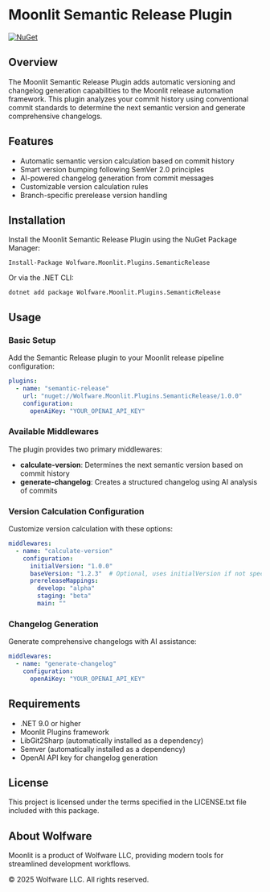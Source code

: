 # Moonlit Semantic Release Plugin

[![NuGet](https://img.shields.io/nuget/v/Wolfware.Moonlit.Plugins.SemanticRelease.svg)](https://www.nuget.org/packages/Wolfware.Moonlit.Plugins.SemanticRelease/)

## Overview

The Moonlit Semantic Release Plugin adds automatic versioning and changelog generation capabilities to the Moonlit release automation framework. This plugin analyzes your commit history using conventional commit standards to determine the next semantic version and generate comprehensive changelogs.

## Features

- Automatic semantic version calculation based on commit history
- Smart version bumping following SemVer 2.0 principles
- AI-powered changelog generation from commit messages
- Customizable version calculation rules
- Branch-specific prerelease version handling

## Installation

Install the Moonlit Semantic Release Plugin using the NuGet Package Manager:

```
Install-Package Wolfware.Moonlit.Plugins.SemanticRelease
```

Or via the .NET CLI:

```
dotnet add package Wolfware.Moonlit.Plugins.SemanticRelease
```

## Usage

### Basic Setup

Add the Semantic Release plugin to your Moonlit release pipeline configuration:

```yaml
plugins:
  - name: "semantic-release"
    url: "nuget://Wolfware.Moonlit.Plugins.SemanticRelease/1.0.0"
    configuration:
      openAiKey: "YOUR_OPENAI_API_KEY"
```

### Available Middlewares

The plugin provides two primary middlewares:

- **calculate-version**: Determines the next semantic version based on commit history
- **generate-changelog**: Creates a structured changelog using AI analysis of commits

### Version Calculation Configuration

Customize version calculation with these options:

```yaml
middlewares:
  - name: "calculate-version"
    configuration:
      initialVersion: "1.0.0"
      baseVersion: "1.2.3"  # Optional, uses initialVersion if not specified
      prereleaseMappings:
        develop: "alpha"
        staging: "beta"
        main: ""
```

### Changelog Generation

Generate comprehensive changelogs with AI assistance:

```yaml
middlewares:
  - name: "generate-changelog"
    configuration:
      openAiKey: "YOUR_OPENAI_API_KEY"
```

## Requirements

- .NET 9.0 or higher
- Moonlit Plugins framework
- LibGit2Sharp (automatically installed as a dependency)
- Semver (automatically installed as a dependency)
- OpenAI API key for changelog generation

## License

This project is licensed under the terms specified in the LICENSE.txt file included with this package.

## About Wolfware

Moonlit is a product of Wolfware LLC, providing modern tools for streamlined development workflows.

© 2025 Wolfware LLC. All rights reserved.